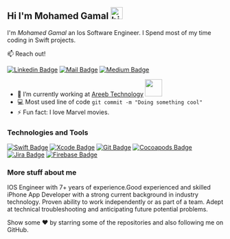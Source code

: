 ## Hi I'm Mohamed Gamal <img src="https://user-images.githubusercontent.com/1303154/88677602-1635ba80-d120-11ea-84d8-d263ba5fc3c0.gif" width="28px" alt="hi">

I'm *Mohamed Gamal* an Ios Software Engineer. I Spend most of my time coding in Swift projects.

📫 Reach out!

[![Linkedin Badge](https://img.shields.io/badge/-Moh.Gamal-0e76a8?style=flat&labelColor=0e76a8&logo=linkedin&logoColor=white)](https://www.linkedin.com/in/mohamed-gamal00/)
[![Mail Badge](https://img.shields.io/badge/-Moh.Gamal-c0392b?style=flat&labelColor=c0392b&logo=gmail&logoColor=white)](mailto:mohamedGamalmohamed48@gmail.com)
[![Medium Badge](https://img.shields.io/badge/-Moh.Gamal-000000?style=flat&labelColor=0000008&logo=medium&logoColor=white)](https://medium.com/@mohamedgamalmohamed48)


- 🔭 I’m currently working at <a href="https://www.areebtechnology.com/">Areeb Technology</a> <img src="https://static.wixstatic.com/media/744456_281103ce7059444a9c65747d72d9ee40~mv2.png/v1/fill/w_180,h_180,al_c,q_85,usm_0.66_1.00_0.01,enc_auto/Logo-01.png" width="40">
- 💻 Most used line of code `git commit -m "Doing something cool"`
- ⚡ Fun fact: I love Marvel movies.

### Technologies and Tools

[![Swift Badge](https://img.shields.io/badge/-Swift-D84A26?style=for-the-badge&labelColor=black&logo=apple&logoColor=FFF)](https://developer.apple.com/swift/)
[![Xcode Badge](https://img.shields.io/badge/-Xcode-007acc?style=for-the-badge&labelColor=black&logo=apple&logoColor=FFF)](https://developer.apple.com/xcode/)
[![Git Badge](https://img.shields.io/badge/-Git-3C873A?style=for-the-badge&labelColor=black&logo=git&logoColor=3C873A)](https://git-scm.com)
[![Cocoapods Badge](https://img.shields.io/badge/-Pods-E03424?style=for-the-badge&labelColor=black&logo=cocoapods&logoColor=E03424)](https://cocoapods.org)
[![Jira Badge](https://img.shields.io/badge/-Jira-1B46AC?style=for-the-badge&labelColor=black&logo=jira&logoColor=1B46AC)](https://www.atlassian.com/software/jira)
[![Firebase Badge](https://img.shields.io/badge/-Firebase-F7CD51?style=for-the-badge&labelColor=black&logo=firebase&logoColor=F7CD51)](https://firebase.google.com)


### More stuff about me

IOS Engineer with 7+ years of experience.Good experienced and skilled iPhone App Developer with a strong current background in industry technology. Proven ability to work independently or as part of a team. Adept at technical troubleshooting and anticipating future potential problems.


Show some ❤️ by starring some of the repositories and also following me on GitHub.

